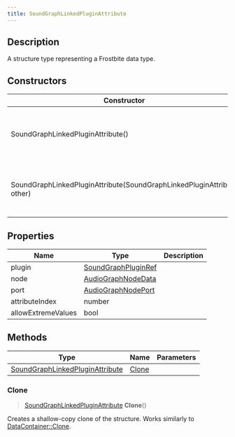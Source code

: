 ```yaml
---
title: SoundGraphLinkedPluginAttribute
---
```

## Description

A structure type representing a Frostbite data type.

## Constructors

| Constructor                                                            | Description                                              |
| ---------------------------------------------------------------------- | -------------------------------------------------------- |
| SoundGraphLinkedPluginAttribute()                                      | Create a new instance of this structure type.            |
| SoundGraphLinkedPluginAttribute(SoundGraphLinkedPluginAttribute other) | Create a reference copy of a structure of the same type. |

## Properties

| Name               | Type                                       | Description |
| ------------------ | ------------------------------------------ | ----------- |
| plugin             | [SoundGraphPluginRef](SoundGraphPluginRef) |             |
| node               | [AudioGraphNodeData](AudioGraphNodeData)   |             |
| port               | [AudioGraphNodePort](AudioGraphNodePort)   |             |
| attributeIndex     | number                                     |             |
| allowExtremeValues | bool                                       |             |

## Methods

| Type                                                               | Name            | Parameters |
| ------------------------------------------------------------------ | --------------- | ---------- |
| [SoundGraphLinkedPluginAttribute](SoundGraphLinkedPluginAttribute) | [Clone](#clone) |            |

### Clone

> [SoundGraphLinkedPluginAttribute](SoundGraphLinkedPluginAttribute) **Clone**()

Creates a shallow-copy clone of the structure. Works similarly to [DataContainer::Clone](/vext/ref/shared/class/datacontainer#clone).

